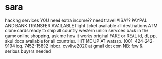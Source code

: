 # sara
hacking services  YOU need extra income?? need travel VISA?? PAYPAL AND BANK TRANSFER AVAILABLE flight ticket available all destinations ATM clone cards ready to ship all country western union services back in the game online shopping, ask me how it works original FAKE or REAL id, dl, pp, skul docs available for all countries.  HIT ME UP AT watsap. (001) 424-242-9194 icq. 7452-15892 inbox. cvvlive2020 at gmail dot com  NB: few &amp; serious buyers needed
